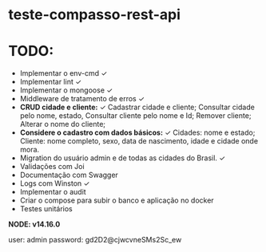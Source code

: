 # teste-compasso-rest-api

# TODO:
- Implementar o env-cmd ✓
- Implementar lint ✓
- Implementar o mongoose ✓
- Middleware de tratamento de erros ✓
- **CRUD cidade e cliente:** ✓
 Cadastrar cidade e cliente;
 Consultar cidade pelo nome, estado, 
 Consultar cliente pelo nome e Id;
 Remover cliente;
 Alterar o nome do cliente;
- **Considere o cadastro com dados básicos:** ✓
 Cidades: nome e estado;
 Cliente: nome completo, sexo, data de nascimento, idade e cidade onde mora.
- Migration do usuário admin e de todas as cidades do Brasil. ✓
- Validações com Joi
- Documentação com Swagger
- Logs com Winston ✓
- Implementar o audit
- Criar o compose para subir o banco e aplicação no docker
- Testes unitários

**NODE: v14.16.0**

user: admin
password: gd2D2@cjwcvneSMs2Sc_ew
